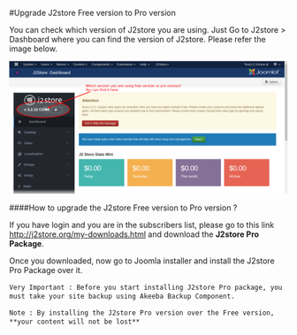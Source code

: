 #Upgrade J2store Free version to Pro version

You can check which version of J2store you are using. Just Go to J2store > Dashboard where you can find the version of J2store. Please refer the image below.

![](assets/images/j2store_core.png)

####How to upgrade the J2store Free version to Pro version ?

If you have login and you are in the subscribers list, please go to this link http://j2store.org/my-downloads.html and download the **J2store Pro Package**.

Once you downloaded, now go to Joomla installer and install the J2store Pro Package over it.

```
Very Important : Before you start installing J2store Pro package, you must take your site backup using Akeeba Backup Component.
```
```
Note : By installing the J2store Pro version over the Free version, **your content will not be lost**
```